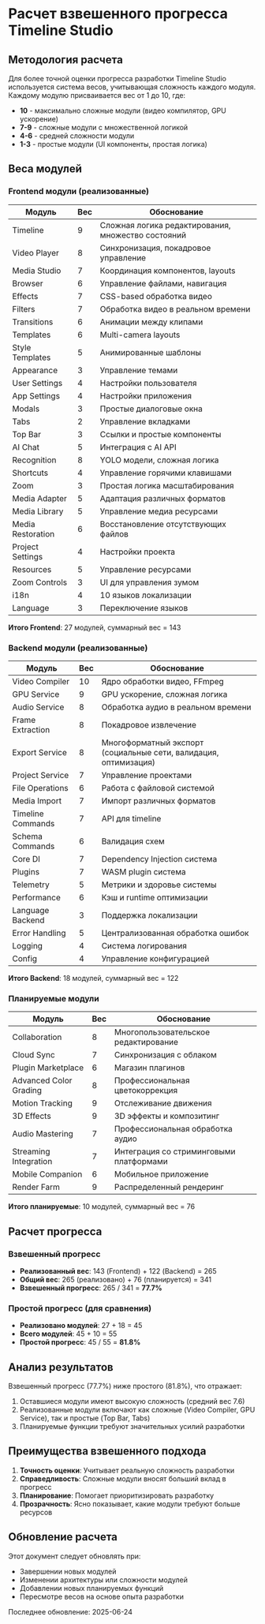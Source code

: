 # Расчет взвешенного прогресса Timeline Studio

## Методология расчета

Для более точной оценки прогресса разработки Timeline Studio используется система весов, учитывающая сложность каждого модуля. Каждому модулю присваивается вес от 1 до 10, где:
- **10** - максимально сложные модули (видео компилятор, GPU ускорение)
- **7-9** - сложные модули с множественной логикой
- **4-6** - средней сложности модули
- **1-3** - простые модули (UI компоненты, простая логика)

## Веса модулей

### Frontend модули (реализованные)

| Модуль | Вес | Обоснование |
|--------|-----|-------------|
| Timeline | 9 | Сложная логика редактирования, множество состояний |
| Video Player | 8 | Синхронизация, покадровое управление |
| Media Studio | 7 | Координация компонентов, layouts |
| Browser | 6 | Управление файлами, навигация |
| Effects | 7 | CSS-based обработка видео |
| Filters | 7 | Обработка видео в реальном времени |
| Transitions | 6 | Анимации между клипами |
| Templates | 6 | Multi-camera layouts |
| Style Templates | 5 | Анимированные шаблоны |
| Appearance | 3 | Управление темами |
| User Settings | 4 | Настройки пользователя |
| App Settings | 4 | Настройки приложения |
| Modals | 3 | Простые диалоговые окна |
| Tabs | 2 | Управление вкладками |
| Top Bar | 3 | Ссылки и простые компоненты |
| AI Chat | 5 | Интеграция с AI API |
| Recognition | 8 | YOLO модели, сложная логика |
| Shortcuts | 4 | Управление горячими клавишами |
| Zoom | 3 | Простая логика масштабирования |
| Media Adapter | 5 | Адаптация различных форматов |
| Media Library | 5 | Управление медиа ресурсами |
| Media Restoration | 6 | Восстановление отсутствующих файлов |
| Project Settings | 4 | Настройки проекта |
| Resources | 5 | Управление ресурсами |
| Zoom Controls | 3 | UI для управления зумом |
| i18n | 4 | 10 языков локализации |
| Language | 3 | Переключение языков |

**Итого Frontend**: 27 модулей, суммарный вес = 143

### Backend модули (реализованные)

| Модуль | Вес | Обоснование |
|--------|-----|-------------|
| Video Compiler | 10 | Ядро обработки видео, FFmpeg |
| GPU Service | 9 | GPU ускорение, сложная логика |
| Audio Service | 8 | Обработка аудио в реальном времени |
| Frame Extraction | 8 | Покадровое извлечение |
| Export Service | 8 | Многоформатный экспорт (социальные сети, валидация, оптимизация) |
| Project Service | 7 | Управление проектами |
| File Operations | 6 | Работа с файловой системой |
| Media Import | 7 | Импорт различных форматов |
| Timeline Commands | 7 | API для timeline |
| Schema Commands | 6 | Валидация схем |
| Core DI | 7 | Dependency Injection система |
| Plugins | 7 | WASM plugin система |
| Telemetry | 5 | Метрики и здоровье системы |
| Performance | 6 | Кэш и runtime оптимизации |
| Language Backend | 3 | Поддержка локализации |
| Error Handling | 5 | Централизованная обработка ошибок |
| Logging | 4 | Система логирования |
| Config | 4 | Управление конфигурацией |

**Итого Backend**: 18 модулей, суммарный вес = 122

### Планируемые модули

| Модуль | Вес | Обоснование |
|--------|-----|-------------|
| Collaboration | 8 | Многопользовательское редактирование |
| Cloud Sync | 7 | Синхронизация с облаком |
| Plugin Marketplace | 6 | Магазин плагинов |
| Advanced Color Grading | 8 | Профессиональная цветокоррекция |
| Motion Tracking | 9 | Отслеживание движения |
| 3D Effects | 9 | 3D эффекты и композитинг |
| Audio Mastering | 7 | Профессиональная обработка аудио |
| Streaming Integration | 7 | Интеграция со стриминговыми платформами |
| Mobile Companion | 6 | Мобильное приложение |
| Render Farm | 9 | Распределенный рендеринг |

**Итого планируемые**: 10 модулей, суммарный вес = 76

## Расчет прогресса

### Взвешенный прогресс
- **Реализованный вес**: 143 (Frontend) + 122 (Backend) = 265
- **Общий вес**: 265 (реализовано) + 76 (планируется) = 341
- **Взвешенный прогресс**: 265 / 341 = **77.7%**

### Простой прогресс (для сравнения)
- **Реализовано модулей**: 27 + 18 = 45
- **Всего модулей**: 45 + 10 = 55
- **Простой прогресс**: 45 / 55 = **81.8%**

## Анализ результатов

Взвешенный прогресс (77.7%) ниже простого (81.8%), что отражает:
1. Оставшиеся модули имеют высокую сложность (средний вес 7.6)
2. Реализованные модули включают как сложные (Video Compiler, GPU Service), так и простые (Top Bar, Tabs)
3. Планируемые функции требуют значительных усилий разработки

## Преимущества взвешенного подхода

1. **Точность оценки**: Учитывает реальную сложность разработки
2. **Справедливость**: Сложные модули вносят больший вклад в прогресс
3. **Планирование**: Помогает приоритизировать разработку
4. **Прозрачность**: Ясно показывает, какие модули требуют больше ресурсов

## Обновление расчета

Этот документ следует обновлять при:
- Завершении новых модулей
- Изменении архитектуры или сложности модулей
- Добавлении новых планируемых функций
- Пересмотре весов на основе опыта разработки

Последнее обновление: 2025-06-24